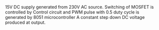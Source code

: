 15V DC supply generated from 230V AC source.
Switching of MOSFET is controlled by Control circuit and PWM pulse with 0.5 duty cycle is generated by 8051 microcontroller 
A constant step down DC voltage produced at output.
